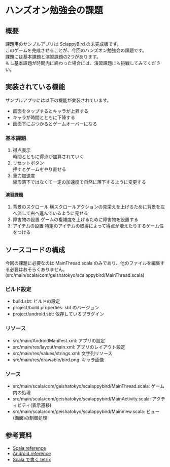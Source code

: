 # ハンズオン勉強会の課題

## 概要

課題用のサンプルアプリは SclappyBird の未完成版です。  
このゲームを完成させることが、今回のハンズオン勉強会の課題です。  
課題には基本課題と演習課題の2つがあります。  
もし基本課題が時間内に終わった場合には、演習課題にも挑戦してみてください。

## 実装されている機能

サンプルアプリには以下の機能が実装されています。
* 画面をタップするとキャラが上昇する
* キャラが時間とともに下降する
* 画面下にぶつかるとゲームオーバーになる

### 基本課題

1. 得点表示  
時間とともに得点が加算されていく
2. リセットボタン  
押すとゲームをやり直せる
3. 重力加速度  
線形落下ではなくて一定の加速度で自然に落下するように変更する

#### 演習課題

1. 背景のスクロール
横スクロールアクションの見栄えを上げるために背景を左へ流して右へ進んでいるように見せる
2. 障害物の設置
ゲームの複雑度を上げるために障害物を設置する
3. アイテムの設置
特定のアイテムの取得によって得点が増えたりするゲーム性をつける

## ソースコードの構成

今回の課題に必要なのは MainThread.scala のみであり、他のファイルを編集する必要はおそらくありません。  
(src/main/scala/com/geishatokyo/scalappybird/MainThread.scala)

### ビルド設定

* build.sbt: ビルドの設定
* project/build.properties: sbt のバージョン
* project/android.sbt: 依存しているプラグイン

### リソース

* src/main/AndroidManifest.xml: アプリの設定
* src/main/res/layout/main.xml: アプリのレイアウト設定
* src/main/res/values/strings.xml: 文字列リソース
* src/main/res/drawable/bird.png: キャラ画像

### ソース

* src/main/scala/com/geishatokyo/scalappybird/MainThread.scala: ゲーム内の処理
* src/main/scala/com/geishatokyo/scalappybird/MainActivity.scala: アクティビティ(表示遷移)
* src/main/scala/com/geishatokyo/scalappybird/MainView.scala: ビュー(画面)の制御処理

## 参考資料

* [Scala reference](http://www.scala-lang.org/api/current/)
* [Android reference](http://developer.android.com/reference/packages.html)
* [Scala で書く tetrix](http://eed3si9n.com/tetrix-in-scala/ja/index.html)

